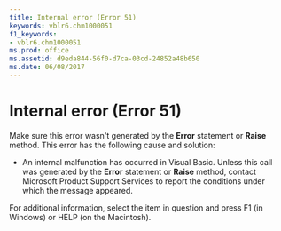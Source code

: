 ```yaml
---
title: Internal error (Error 51)
keywords: vblr6.chm1000051
f1_keywords:
- vblr6.chm1000051
ms.prod: office
ms.assetid: d9eda844-56f0-d7ca-03cd-24852a48b650
ms.date: 06/08/2017
---
```



# Internal error (Error 51)

Make sure this error wasn't generated by the **Error** statement or **Raise** method. This error has the following cause and solution:



- An internal malfunction has occurred in Visual Basic. Unless this call was generated by the **Error** statement or **Raise** method, contact Microsoft Product Support Services to report the conditions under which the message appeared.
    

For additional information, select the item in question and press F1 (in Windows) or HELP (on the Macintosh).

